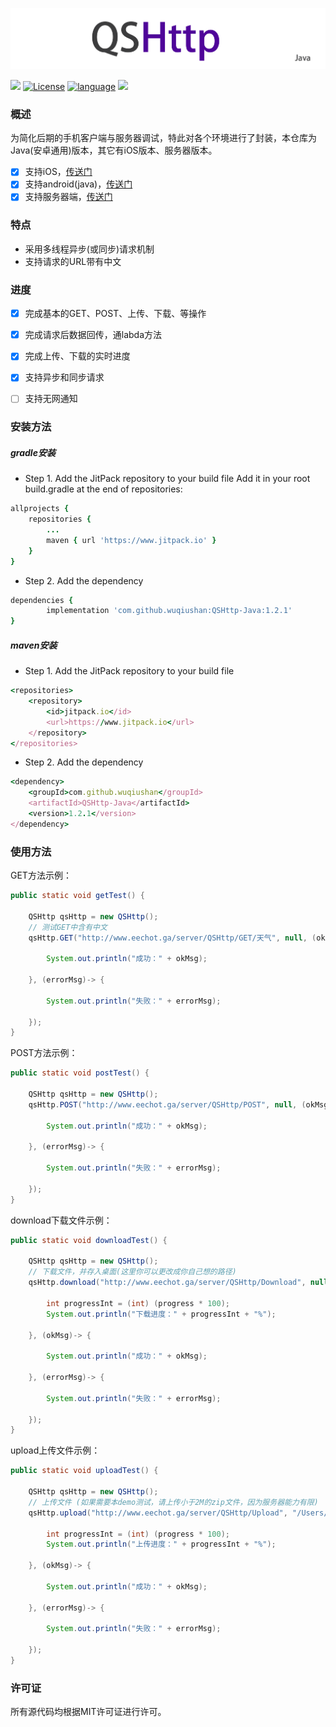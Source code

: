 ![image](https://github.com/wuqiushan/QSHttp-Java/blob/master/QSHttp-Java.png)

[![](https://img.shields.io/badge/build-pass-green.svg)](https://www.jitpack.io/#wuqiushan/QSHttp-Java) [![License](https://img.shields.io/badge/license-MIT-blue.svg)](LICENSE) [![language](https://img.shields.io/badge/language-java-green.svg)](1) [![](https://www.jitpack.io/v/wuqiushan/QSHttp-Java.svg)](https://www.jitpack.io/#wuqiushan/QSHttp-Java)


### 概述
为简化后期的手机客户端与服务器调试，特此对各个环境进行了封装，本仓库为Java(安卓通用)版本，其它有iOS版本、服务器版本。
* [x] 支持iOS，[传送门](https://github.com/wuqiushan/QSHttp-OC)
* [x] 支持android(java)，[传送门](https://github.com/wuqiushan/QSHttp-Java)
* [x] 支持服务器端，[传送门](https://github.com/wuqiushan/QSHttp-Server)

### 特点
* 采用多线程异步(或同步)请求机制
* 支持请求的URL带有中文


### 进度
* [x] 完成基本的GET、POST、上传、下载、等操作
* [x] 完成请求后数据回传，通labda方法
* [x] 完成上传、下载的实时进度
* [x] 支持异步和同步请求
* [ ] 支持无网通知


### 安装方法
##### gradle安装
* Step 1. Add the JitPack repository to your build file
Add it in your root build.gradle at the end of repositories:
```ruby
allprojects {
    repositories {
        ...
        maven { url 'https://www.jitpack.io' }
    }
}
```
* Step 2. Add the dependency
```ruby
dependencies {
        implementation 'com.github.wuqiushan:QSHttp-Java:1.2.1'
}
```
##### maven安装
* Step 1. Add the JitPack repository to your build file
```ruby
<repositories>
    <repository>
        <id>jitpack.io</id>
        <url>https://www.jitpack.io</url>
    </repository>
</repositories>
```
* Step 2. Add the dependency
```ruby
<dependency>
    <groupId>com.github.wuqiushan</groupId>
    <artifactId>QSHttp-Java</artifactId>
    <version>1.2.1</version>
</dependency>
```


### 使用方法

GET方法示例：
```Java
public static void getTest() {

    QSHttp qsHttp = new QSHttp();
    // 测试GET中含有中文
    qsHttp.GET("http://www.eechot.ga/server/QSHttp/GET/天气", null, (okMsg)-> {

        System.out.println("成功：" + okMsg);

    }, (errorMsg)-> {

        System.out.println("失败：" + errorMsg);

    });
}
```

POST方法示例：
```Java
public static void postTest() {

    QSHttp qsHttp = new QSHttp();
    qsHttp.POST("http://www.eechot.ga/server/QSHttp/POST", null, (okMsg)-> {

        System.out.println("成功：" + okMsg);

    }, (errorMsg)-> {

        System.out.println("失败：" + errorMsg);

    });
}
```

download下载文件示例：
```Java
public static void downloadTest() {

    QSHttp qsHttp = new QSHttp();
    // 下载文件，并存入桌面(这里你可以更改成你自己想的路径)
    qsHttp.download("http://www.eechot.ga/server/QSHttp/Download", null, "/Users/yyd-wlf/Desktop/QSHttpFile", (progress)-> {

        int progressInt = (int) (progress * 100);
        System.out.println("下载进度：" + progressInt + "%");

    }, (okMsg)-> {

        System.out.println("成功：" + okMsg);

    }, (errorMsg)-> {

        System.out.println("失败：" + errorMsg);

    });
}
```

upload上传文件示例：
```Java
public static void uploadTest() {

    QSHttp qsHttp = new QSHttp();
    // 上传文件 (如果需要本demo测试，请上传小于2M的zip文件，因为服务器能力有限)
    qsHttp.upload("http://www.eechot.ga/server/QSHttp/Upload", "/Users/yyd-wlf/Desktop/QSHttpFile/nginx-1.16.0.tar.gz", (progress)-> {

        int progressInt = (int) (progress * 100);
        System.out.println("上传进度：" + progressInt + "%");

    }, (okMsg)-> {

        System.out.println("成功：" + okMsg);

    }, (errorMsg)-> {

        System.out.println("失败：" + errorMsg);

    });
}
```

### 许可证
所有源代码均根据MIT许可证进行许可。
